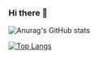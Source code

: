 ### Hi there 👋

<!--
**ewurabapotez/ewurabapotez** is a ✨ _special_ ✨ repository because its `README.md` (this file) appears on your GitHub profile.

Here are some ideas to get you started:

- 🔭 I’m currently working on ...
- 🌱 I’m currently learning ...
- 👯 I’m looking to collaborate on ...
- 🤔 I’m looking for help with ...
- 💬 Ask me about ...
- 📫 How to reach me: ...
- 😄 Pronouns: ...
- ⚡ Fun fact: ...
-->
![Anurag's GitHub stats](https://github-readme-stats.vercel.app/api?username=ewurabapotez&show_icons=true&theme=gruvbox&hide=issues)

[![Top Langs](https://ewuraba-github-stats.vercel.app/api/top-langs/?username=ewurabapotez&langs_count=10&layout=compact)](https://github.com/ewurabapotez/my-github-stats)




